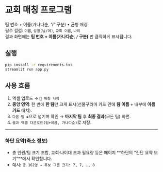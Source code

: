 # 교회 매칭 프로그램

팀 번호 + 이름(가나다순, “/” 구분) • 균형 매칭  
필수 컬럼: `이름`, `성별(남/여)`, `교회 이름`, `나이`  
결과 화면에는 **팀 번호 + 이름(가나다순, `/` 구분)** 만 큼직하게 표시됩니다.

## 실행
```bash
pip install -r requirements.txt
streamlit run app.py
```

## 사용 흐름
1. 엑셀 업로드 → `🎲 매칭 시작`
2. **중앙 영역**: 한 번에 **한 팀**만 크게 표시(선물꾸러미 카드 안에 **팀 이름** + 내부에 **이름 카드** 배치).
3. `다음 팀 ▶`으로 넘기며 확인 → **마지막 팀** 후 **최종 결과**(모든 팀) 화면.
4. `결과 엑셀 다운로드(팀+이름, 가나다순)`로 저장.

---

### 하단 요약(축소 정보)
- 총 인원/팀 크기 조합, 교회·나이대 초과 필요량 등은 페이지 **하단의 “진단 요약 보기”**에서 확인합니다.  
- 예시: `총 162명 → 후보 그룹 크기: 7, 7, …, 8`

